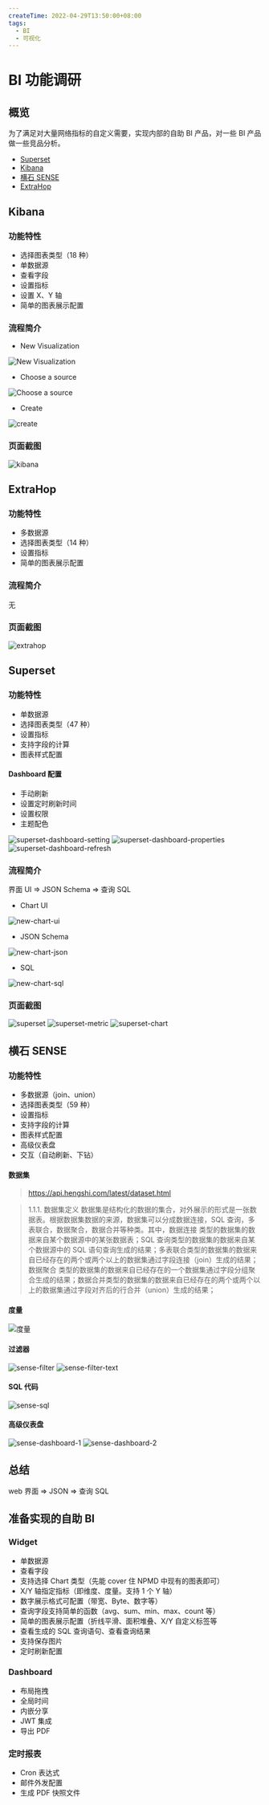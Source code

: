 ```yaml
---
createTime: 2022-04-29T13:50:00+08:00
tags:
  - BI
  - 可视化
---
```


# BI 功能调研

## 概览

为了满足对大量网络指标的自定义需要，实现内部的自助 BI 产品，对一些 BI 产品做一些竞品分析。

- [Superset](https://superset.apache.org/)
- [Kibana](https://github.com/elastic/kibana)
- [横石 SENSE](https://www.hengshi.com/)
- [ExtraHop](https://www.extrahop.com/)

## Kibana

### 功能特性

- 选择图表类型（18 种）
- 单数据源
- 查看字段
- 设置指标
- 设置 X、Y 轴
- 简单的图表展示配置

### 流程简介

- New Visualization

![New Visualization](./kibana-new-visualization.png)

- Choose a source

![Choose a source](./kibana-choose-a-source.png)

- Create

![create](./kibana-create.png)

### 页面截图

![kibana](./kibana.png)

## ExtraHop

### 功能特性

- 多数据源
- 选择图表类型（14 种）
- 设置指标
- 简单的图表展示配置

### 流程简介

无

### 页面截图

![extrahop](./extrahop.png)

## Superset

### 功能特性

- 单数据源
- 选择图表类型（47 种）
- 设置指标
- 支持字段的计算
- 图表样式配置

#### Dashboard 配置

- 手动刷新
- 设置定时刷新时间
- 设置权限
- 主题配色

![superset-dashboard-setting](./superset-dashboard-setting.png)
![superset-dashboard-properties](./superset-dashboard-properties.png)
![superset-dashboard-refresh](./superset-dashboard-refresh.png)

### 流程简介

界面 UI => JSON Schema => 查询 SQL

- Chart UI

![new-chart-ui](./superset-new-chart-ui.png)

- JSON Schema

![new-chart-json](./superset-new-chart-json.png)

- SQL

![new-chart-sql](./superset-new-chart-sql.png)

### 页面截图

![superset](./superset-1.png)
![superset-metric](./superset-metric.png)
![superset-chart](./superset-chart.png)

## 横石 SENSE

### 功能特性

- 多数据源（join、union）
- 选择图表类型（59 种）
- 设置指标
- 支持字段的计算
- 图表样式配置
- 高级仪表盘
- 交互（自动刷新、下钻）

#### 数据集

> https://api.hengshi.com/latest/dataset.html

> 1.1.1. 数据集定义
> 数据集是结构化的数据的集合，对外展示的形式是一张数据表。根据数据集数据的来源，数据集可以分成数据连接，SQL 查询，多表联合，数据聚合，数据合并等种类。其中，数据连接 类型的数据集的数据来自某个数据源中的某张数据表；SQL 查询类型的数据集的数据来自某个数据源中的 SQL 语句查询生成的结果；多表联合类型的数据集的数据来自已经存在的两个或两个以上的数据集通过字段连接（join）生成的结果；数据聚合 类型的数据集的数据来自已经存在的一个数据集通过字段分组聚合生成的结果；数据合并类型的数据集的数据来自已经存在的两个或两个以上的数据集通过字段对齐后的行合并（union）生成的结果；

#### 度量

![度量](./sense-axes.png)

#### 过滤器

![sense-filter](./sense-filter.png)
![sense-filter-text](./sense-filter-text.png)

#### SQL 代码

![sense-sql](./sense-sql.png)

#### 高级仪表盘

![sense-dashboard-1](./sense-dashboard-1.png)
![sense-dashboard-2](./sense-dashboard-2.png)

## 总结

web 界面 => JSON => 查询 SQL

## 准备实现的自助 BI

### Widget

- 单数据源
- 查看字段
- 支持选择 Chart 类型（先能 cover 住 NPMD 中现有的图表即可）
- X/Y 轴指定指标（即维度、度量。支持 1 个 Y 轴）
- 数字展示格式可配置（带宽、Byte、数字等）
- 查询字段支持简单的函数（avg、sum、min、max、count 等）
- 简单的图表展示配置（折线平滑、面积堆叠、X/Y 自定义标签等
- 查看生成的 SQL 查询语句、查看查询结果
- 支持保存图片
- 定时刷新配置

### Dashboard

- 布局拖拽
- 全局时间
- 内嵌分享
- JWT 集成
- 导出 PDF

### 定时报表

- Cron 表达式
- 邮件外发配置
- 生成 PDF 快照文件
